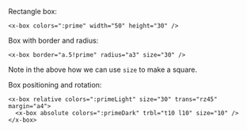 
Rectangle box:

```vue
<x-box colors=":prime" width="50" height="30" />
```

Box with border and radius:

```vue
<x-box border="a.5!prime" radius="a3" size="30" />
```

Note in the above how we can use `size` to make a square.

Box positioning and rotation:

```vue
<x-box relative colors=":primeLight" size="30" trans="rz45" margin="a4">
  <x-box absolute colors=":primeDark" trbl="t10 l10" size="10" />
</x-box>
```
